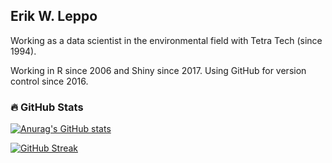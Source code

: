 ## Erik W. Leppo
Working as a data scientist in the environmental field with Tetra Tech (since 
1994).  

Working in R since 2006 and Shiny since 2017.  Using GitHub for version control
since 2016.

### :fire: GitHub Stats

[![Anurag's GitHub stats](https://github-readme-stats.vercel.app/api?username=leppott&show_icons=true)](https://github.com/anuraghazra/github-readme-stats)

[![GitHub Streak](http://github-readme-streak-stats.herokuapp.com?user=leppott&mode=weekly)](https://git.io/streak-stats)

